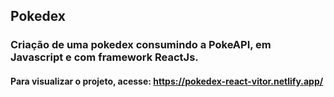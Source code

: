 ## Pokedex 

### Criação de uma pokedex consumindo a PokeAPI, em Javascript e com framework ReactJs.

#### Para visualizar o projeto, acesse: https://pokedex-react-vitor.netlify.app/

